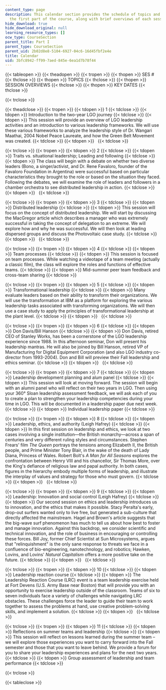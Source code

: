 ```yaml
---
content_type: page
description: This calendar section provides the schedule of topics and key dates for
  the first part of the course, along with brief overviews of each session.
hide_download: true
hide_download_original: null
learning_resource_types: []
ocw_type: CourseSection
parent_title: Part I
parent_type: CourseSection
parent_uid: 2b02d8e8-5104-6927-04c6-16d45fbf2e4e
title: Calendar
uid: 3bfc8942-ff99-7aed-845e-6ea1d7b78f44
---
```


{{< tableopen >}}
{{< theadopen >}}
{{< tropen >}}
{{< thopen >}}
SES #
{{< thclose >}}
{{< thopen >}}
TOPICS
{{< thclose >}}
{{< thopen >}}
SESSION OVERVIEWS
{{< thclose >}}
{{< thopen >}}
KEY DATES
{{< thclose >}}

{{< trclose >}}

{{< theadclose >}}
{{< tropen >}}
{{< tdopen >}}
1
{{< tdclose >}}
{{< tdopen >}}
Introduction to the two-year LGO journey
{{< tdclose >}}
{{< tdopen >}}
This session will provide an overview of LGO leadership activities and an introduction to various leadership frameworks. We will use these various frameworks to analyze the leadership style of Dr. Wangari Maathai, 2004 Nobel Peace Laureate, and how the Green Belt Movement was created.
{{< tdclose >}}
{{< tdopen >}}
 
{{< tdclose >}}

{{< trclose >}}
{{< tropen >}}
{{< tdopen >}}
2
{{< tdclose >}}
{{< tdopen >}}
Traits vs. situational leadership; Leading and following
{{< tdclose >}}
{{< tdopen >}}
The class will begin with a debate on whether two diverse leaders (Bono, a singer/activist, and Dr. Rene Favaloro, founder of the Favaloro Foundation in Argentina) were successful based on particular characteristics they brought to the role or based on the situation they faced. Following the debates, we will examine the role of leaders and followers in a chamber orchestra to see distributed leadership in action.
{{< tdclose >}}
{{< tdopen >}}
 
{{< tdclose >}}

{{< trclose >}}
{{< tropen >}}
{{< tdopen >}}
3
{{< tdclose >}}
{{< tdopen >}}
Distributed leadership
{{< tdclose >}}
{{< tdopen >}}
This session will focus on the concept of distributed leadership. We will start by discussing the MacGregor article which describes a manager who was extremely successful in taking the concept of delegation to an extreme. We will explore how and why he was successful. We will then look at leading dispersed groups and discuss the Photovoltaic case study.
{{< tdclose >}}
{{< tdopen >}}
 
{{< tdclose >}}

{{< trclose >}}
{{< tropen >}}
{{< tdopen >}}
4
{{< tdclose >}}
{{< tdopen >}}
Team processes
{{< tdclose >}}
{{< tdopen >}}
This session is focused on team processes. While watching a videotape of a team meeting (actually a classic film), the class will explore the roles and functions of effective teams.
{{< tdclose >}}
{{< tdopen >}}
Mid-summer peer team feedback and cross-team sharing
{{< tdclose >}}

{{< trclose >}}
{{< tropen >}}
{{< tdopen >}}
5
{{< tdclose >}}
{{< tdopen >}}
Transformational leadership
{{< tdclose >}}
{{< tdopen >}}
Many evaluate leaders based on their ability to transform their organizations. We will use the transformation at IBM as a platform for exploring the various leadership tasks associated with transforming organizations. We will then use a case study to apply the principles of transformational leadership at the plant level.
{{< tdclose >}}
{{< tdopen >}}
 
{{< tdclose >}}

{{< trclose >}}
{{< tropen >}}
{{< tdopen >}}
6
{{< tdclose >}}
{{< tdopen >}}
Don Davis/Bill Hanson
{{< tdclose >}}
{{< tdopen >}}
Don Davis, retired CEO of Stanley Works, has been a cornerstone of the LGO leadership experience since 1988. In this afternoon seminar, Don will present his leadership mantras. He will also be joined by Bill Hanson, retired VP of Manufacturing for Digital Equipment Corporation (and also LGO industry co-director from 1993-2004). Don and Bill will preview their Fall leadership and ethics seminar.
{{< tdclose >}}
{{< tdopen >}}
 
{{< tdclose >}}

{{< trclose >}}
{{< tropen >}}
{{< tdopen >}}
7
{{< tdclose >}}
{{< tdopen >}}
Leadership development planning and alum panel
{{< tdclose >}}
{{< tdopen >}}
This session will look at moving forward. The session will begin with an alumni panel who will reflect on their two years in LGO. Then using your 360° Sloan leadership assessment feedback, we will ask each of you to create a plan to strengthen your leadership competencies during your time in LGO. This will be documented in a leadership paper due next week.
{{< tdclose >}}
{{< tdopen >}}
Individual leadership paper
{{< tdclose >}}

{{< trclose >}}
{{< tropen >}}
{{< tdopen >}}
8
{{< tdclose >}}
{{< tdopen >}}
Leadership, ethics, and authority (Leigh Hafrey)
{{< tdclose >}}
{{< tdopen >}}
In this first session on leadership and ethics, we look at two cases involving a single institution—the British monarchy—across a span of centuries and very different ruling styles and circumstances. Stephen Frears' film _The Queen_ portrays the tensions among Elizabeth II, the British people, and Prime Minister Tony Blair, in the wake of the death of Lady Diana, Princess of Wales. Robert Bolt's _A Man for All Seasons_ explores the confrontation between Henry VIII and his chancellor, Sir Thomas More, over the King's defiance of religious law and papal authority. In both cases, figures in the hierarchy embody multiple forms of leadership, and illustrate the interplay of values and strategy for those who must govern.
{{< tdclose >}}
{{< tdopen >}}
 
{{< tdclose >}}

{{< trclose >}}
{{< tropen >}}
{{< tdopen >}}
9
{{< tdclose >}}
{{< tdopen >}}
Leadership: Innovation and social control (Leigh Hafrey)
{{< tdclose >}}
{{< tdopen >}}
Our second session on ethics and leadership introduces us to innovation, and the ethics that makes it possible. Stacy Peralta's early, drop-out surfers wanted only to live free, but generated a sub-culture that directly affected the mainstream. Hagel and Brown's article suggests that the big-wave surf phenomenon has much to tell us about how best to foster and manage innovation. Against this backdrop, we consider scientific and technical innovation, and the role of business in encouraging or controlling these forces. Bill Joy, former Chief Scientist at Sun Microsystems, argues that "relinquishment" is the only sane response to threats we face in a confluence of bio-engineering, nanotechnology, and robotics; Hawken, Lovins, and Lovins' _Natural Capitalism_ offers a more positive take on the future.
{{< tdclose >}}
{{< tdopen >}}
 
{{< tdclose >}}

{{< trclose >}}
{{< tropen >}}
{{< tdopen >}}
10
{{< tdclose >}}
{{< tdopen >}}
Leadership reaction course
{{< tdclose >}}
{{< tdopen >}}
The Leadership Reaction Course (LRC) event is a team leadership exercise held at Fort Devens (U.S. Army Base near Boston) that will provide you with an opportunity to exercise leadership outside of the classroom. Teams of six to seven individuals face a variety of challenges while navigating LRC obstacles. These challenges force the leader to guide their team to work together to assess the problems at hand, use creative problem-solving skills, and implement a solution.
{{< tdclose >}}
{{< tdopen >}}
 
{{< tdclose >}}

{{< trclose >}}
{{< tropen >}}
{{< tdopen >}}
11
{{< tdclose >}}
{{< tdopen >}}
Reflections on summer teams and leadership
{{< tdclose >}}
{{< tdopen >}}
This session will reflect on lessons learned during the summer team – we will explore those experiences you want to carry forward into the Fall semester and those that you want to leave behind. We provide a forum for you to share your leadership experiences and plans for the next two years.
{{< tdclose >}}
{{< tdopen >}}
Group assessment of leadership and team performance
{{< tdclose >}}

{{< trclose >}}

{{< tableclose >}}
